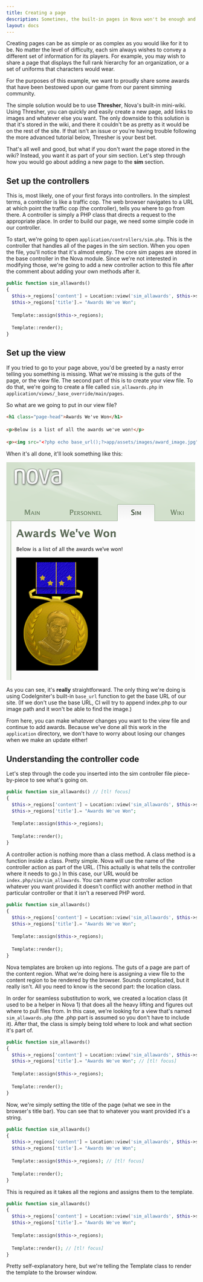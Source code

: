 ```yaml
---
title: Creating a page
description: Sometimes, the built-in pages in Nova won't be enough and you need to create a new page for you sim to hold new information.
layout: docs
---
```


Creating pages can be as simple or as complex as you would like for it to be. No matter the level of difficulty, each sim always wishes to convey a different set of information for its players. For example, you may wish to share a page that displays the full rank hierarchy for an organization, or a set of uniforms that characters would wear.

For the purposes of this example, we want to proudly share some awards that have been bestowed upon our game from our parent simming community.

The simple solution would be to use **Thresher**, Nova's built-in mini-wiki. Using Thresher, you can quickly and easily create a new page, add links to images and whatever else you want. The only downside to this solution is that it's stored in the wiki, and there it couldn't be as pretty as it would be on the rest of the site. If that isn't an issue or you're having trouble following the more advanced tutorial below, Thresher is your best bet.

That's all well and good, but what if you don't want the page stored in the wiki? Instead, you want it as part of your sim section. Let's step through how you would go about adding a new page to the **sim** section.

## Set up the controllers

This is, most likely, one of your first forays into controllers. In the simplest terms, a controller is like a traffic cop. The web browser navigates to a URL at which point the traffic cop (the controller), tells you where to go from there. A controller is simply a PHP class that directs a request to the appropriate place. In order to build our page, we need some simple code in our controller.

To start, we're going to open `application/controllers/sim.php`. This is the controller that handles all of the pages in the sim section. When you open the file, you'll notice that it's almost empty. The core sim pages are stored in the base controller in the Nova module. Since we're not interested in modifying those, we're going to add a new controller action to this file after the comment about adding your own methods after it.

```php
public function sim_allawards()
{
  $this->_regions['content'] = Location::view('sim_allawards', $this->skin, 'main', false);
  $this->_regions['title'].= "Awards We've Won";

  Template::assign($this->_regions);

  Template::render();
}
```

## Set up the view

If you tried to go to your page above, you'd be greeted by a nasty error telling you something is missing. What we're missing is the guts of the page, or the view file. The second part of this is to create your view file. To do that, we're going to create a file called `sim_allawards.php` in `application/views/_base_override/main/pages`.

So what are we going to put in our view file?

```html
<h1 class="page-head">Awards We've Won</h1>

<p>Below is a list of all the awards we've won!</p>

<p><img src="<?php echo base_url();?>app/assets/images/award_image.jpg" /></p>
```

When it's all done, it'll look something like this:

![Sim Awards Page](/images/docs/2.6/creating-pages/awardspage.png)

As you can see, it's **really** straightforward. The only thing we're doing is using CodeIgniter's built-in `base_url` function to get the base URL of our site. (If we don't use the base URL, CI will try to append index.php to our image path and it won't be able to find the image.)

From here, you can make whatever changes you want to the view file and continue to add awards. Because we've done all this work in the `application` directory, we don't have to worry about losing our changes when we make an update either!

## Understanding the controller code

Let's step through the code you inserted into the sim controller file piece-by-piece to see what's going on.

```php
public function sim_allawards() // [tl! focus]
{
  $this->_regions['content'] = Location::view('sim_allawards', $this->skin, 'main', false);
  $this->_regions['title'].= "Awards We've Won";

  Template::assign($this->_regions);

  Template::render();
}
```

A controller action is nothing more than a class method. A class method is a function inside a class. Pretty simple. Nova will use the name of the controller action as part of the URL. (This actually is what tells the controller where it needs to go.) In this case, our URL would be `index.php/sim/sim_allawards`. You can name your controller action whatever you want provided it doesn't conflict with another method in that particular controller or that it isn't a reserved PHP word.

```php
public function sim_allawards()
{
  $this->_regions['content'] = Location::view('sim_allawards', $this->skin, 'main', false); // [tl! focus]
  $this->_regions['title'].= "Awards We've Won";

  Template::assign($this->_regions);

  Template::render();
}
```

Nova templates are broken up into regions. The guts of a page are part of the content region. What we're doing here is assigning a view file to the content region to be rendered by the browser. Sounds complicated, but it really isn't. All you need to know is the second part: the location class.

In order for seamless substitution to work, we created a location class (it used to be a helper in Nova 1) that does all the heavy lifting and figures out where to pull files from. In this case, we're looking for a view that's named `sim_allawards.php` (the .php part is assumed so you don't have to include it). After that, the class is simply being told where to look and what section it's part of.

```php
public function sim_allawards()
{
  $this->_regions['content'] = Location::view('sim_allawards', $this->skin, 'main', false);
  $this->_regions['title'].= "Awards We've Won"; // [tl! focus]

  Template::assign($this->_regions);

  Template::render();
}
```

Now, we're simply setting the title of the page (what we see in the browser's title bar). You can see that to whatever you want provided it's a string.

```php
public function sim_allawards()
{
  $this->_regions['content'] = Location::view('sim_allawards', $this->skin, 'main', false);
  $this->_regions['title'].= "Awards We've Won";

  Template::assign($this->_regions); // [tl! focus]

  Template::render();
}
```

This is required as it takes all the regions and assigns them to the template.

```php
public function sim_allawards()
{
  $this->_regions['content'] = Location::view('sim_allawards', $this->skin, 'main', false);
  $this->_regions['title'].= "Awards We've Won";

  Template::assign($this->_regions);

  Template::render(); // [tl! focus]
}
```

Pretty self-explanatory here, but we're telling the Template class to render the template to the browser window.
